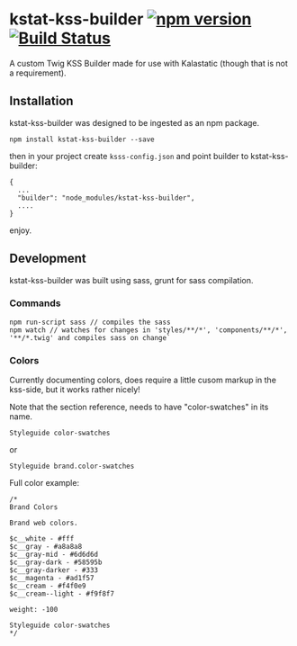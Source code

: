 # kstat-kss-builder [![npm version](https://badge.fury.io/js/kstat-kss-builder.svg)](https://badge.fury.io/js/kstat-kss-builder) [![Build Status](https://travis-ci.org/kalamuna/kstat-kss-builder.svg?branch=master)](https://travis-ci.org/kalamuna/kstat-kss-builder)

A custom Twig KSS Builder made for use with Kalastatic (though that is not a requirement).


## Installation

kstat-kss-builder was designed to be ingested as an npm package.

```
npm install kstat-kss-builder --save
```

then in your project create ```ksss-config.json``` and point builder to kstat-kss-builder:
```
{
  ...
  "builder": "node_modules/kstat-kss-builder",
  ....
}
```

enjoy.

## Development

kstat-kss-builder was built using sass, grunt for sass compilation.

### Commands
```
npm run-script sass // compiles the sass
npm watch // watches for changes in 'styles/**/*', 'components/**/*', '**/*.twig' and compiles sass on change`
```

### Colors

Currently documenting colors, does require a little cusom markup in the kss-side, but it works rather nicely!

Note that the section reference, needs to have "color-swatches" in its name.

```
Styleguide color-swatches
```
or
```
Styleguide brand.color-swatches
```

Full color example:

```
/*
Brand Colors

Brand web colors.

$c__white - #fff
$c__gray - #a8a8a8
$c__gray-mid - #6d6d6d
$c__gray-dark - #58595b
$c__gray-darker - #333
$c__magenta - #ad1f57
$c__cream - #f4f0e9
$c__cream--light - #f9f8f7

weight: -100

Styleguide color-swatches
*/
```
